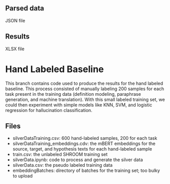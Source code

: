 ## Parsed data  
JSON file
## Results
XLSX file

# Hand Labeled Baseline

This branch contains code used to produce the results for the hand labeled baseline. This process consisted of manually labeling 200 samples for each task present in the training data (definition modeling, paraphrase generation, and machine translation). With this small labeled training set, we could then experiment with simple models like KNN, SVM, and logistic regression for hallucination classification.

## Files

* silverDataTraining.csv: 600 hand-labeled samples, 200 for each task
* silverDataTraining_embeddings.cdv: the mBERT embeddings for the source, target, and hypothesis texts for each hand-labeled sample
* train.csv: the unlabeled SHROOM training set
* silverData.ipynb: code to process and generate the silver data
* silverData.csv: the pseudo labeled training data
* embeddingBatches: directory of batches for the training set; too bulky to upload